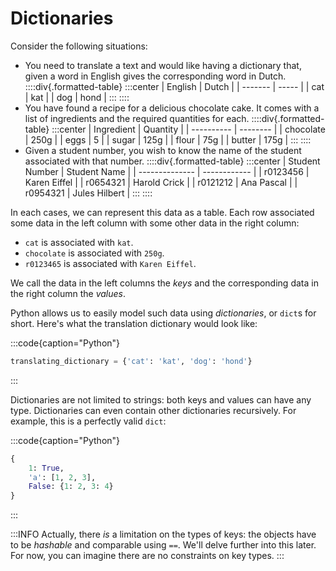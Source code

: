 # Dictionaries

Consider the following situations:

* You need to translate a text and would like having a dictionary that, given a word in English gives the corresponding word in Dutch.
  ::::div{.formatted-table}
  :::center
  | English | Dutch |
  | ------- | ----- |
  | cat | kat |
  | dog | hond |
  :::
  ::::
* You have found a recipe for a delicious chocolate cake.
  It comes with a list of ingredients and the required quantities for each.
  ::::div{.formatted-table}
  :::center
  | Ingredient | Quantity |
  | ---------- | -------- |
  | chocolate | 250g |
  | eggs | 5 |
  | sugar | 125g |
  | flour | 75g |
  | butter | 175g |
  :::
  ::::
* Given a student number, you wish to know the name of the student associated with that number.
  ::::div{.formatted-table}
  :::center
  | Student Number | Student Name |
  | -------------- | ------------ |
  | r0123456 | Karen Eiffel |
  | r0654321 | Harold Crick |
  | r0121212 | Ana Pascal |
  | r0954321 | Jules Hilbert |
  :::
  ::::

In each cases, we can represent this data as a table.
Each row associated some data in the left column with some other data in the right column:

* `cat` is associated with `kat`.
* `chocolate` is associated with `250g`.
* `r0123465` is associated with `Karen Eiffel`.

We call the data in the left columns the *keys* and the corresponding data in the right column the *values*.

Python allows us to easily model such data using *dictionaries*, or `dict`s for short.
Here's what the translation dictionary would look like:

:::code{caption="Python"}

```python
translating_dictionary = {'cat': 'kat', 'dog': 'hond'}
```

:::

Dictionaries are not limited to strings: both keys and values can have any type.
Dictionaries can even contain other dictionaries recursively.
For example, this is a perfectly valid `dict`:

:::code{caption="Python"}

```python
{
    1: True,
    'a': [1, 2, 3],
    False: {1: 2, 3: 4}
}
```

:::

:::INFO
Actually, there *is* a limitation on the types of keys: the objects have to be *hashable* and comparable using `==`.
We'll delve further into this later.
For now, you can imagine there are no constraints on key types.
:::
